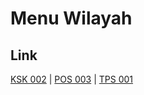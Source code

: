 # Menu Wilayah

## Link

[KSK 002](https://github.com/gigit-pemilu/pemilu-2024-99-luar-negeri/tree/main/pilpres/hitung-suara/sub/99-luar-negeri/sub/92-port-moresby-papua-nugini/sub/01-port-moresby-papua-nugini/sub/0001-port-moresby-papua-nugini/sub/003-ksk-002)
 | 
[POS 003](https://github.com/gigit-pemilu/pemilu-2024-99-luar-negeri/tree/main/pilpres/hitung-suara/sub/99-luar-negeri/sub/92-port-moresby-papua-nugini/sub/01-port-moresby-papua-nugini/sub/0001-port-moresby-papua-nugini/sub/001-pos-003)
 | 
[TPS 001](https://github.com/gigit-pemilu/pemilu-2024-99-luar-negeri/tree/main/pilpres/hitung-suara/sub/99-luar-negeri/sub/92-port-moresby-papua-nugini/sub/01-port-moresby-papua-nugini/sub/0001-port-moresby-papua-nugini/sub/002-tps-001)


